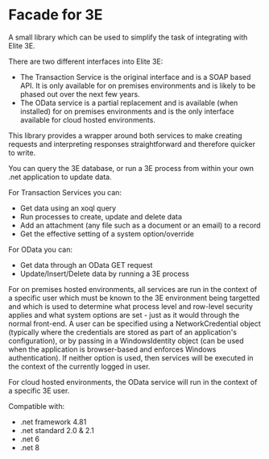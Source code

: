 Facade for 3E
=============

A small library which can be used to simplify the task of integrating with Elite 3E.

There are two different interfaces into Elite 3E:
- The Transaction Service is the original interface and is a SOAP based API. It is only available for on premises environments and is likely to be phased out over the next few years.
- The OData service is a partial replacement and is available (when installed) for on premises environments and is the only interface available for cloud hosted environments.

This library provides a wrapper around both services to make creating requests and interpreting responses straightforward and therefore quicker to write.

You can query the 3E database, or run a 3E process from within your own .net application to update data.

For Transaction Services you can:
* Get data using an xoql query
* Run processes to create, update and delete data 
* Add an attachment (any file such as a document or an email) to a record
* Get the effective setting of a system option/override

For OData you can:
* Get data through an OData GET request
* Update/Insert/Delete data by running a 3E process 

For on premises hosted environments, all services are run in the context of a specific user which 
must be known to the 3E environment being targetted and which is used to determine what process level and
row-level security applies and what system options are set - just as it would through the normal front-end.
A user can be specified using a NetworkCredential object (typically where the credentials are stored as part of an
application's configuration), or by passing in a WindowsIdentity object (can be used when the application is
browser-based and enforces Windows authentication). If neither option is used, then services will be executed in the
context of the currently logged in user.

For cloud hosted environments, the OData service will run in the context of a specific 3E user.

Compatible with:
* .net framework 4.81
* .net standard 2.0 & 2.1
* .net 6
* .net 8
